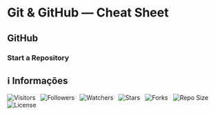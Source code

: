 # Git & GitHub — Cheat Sheet

## GitHub

### Start a Repository

<!-- Título -->
## &#8505; Informações

![Visitors](https://api.visitorbadge.io/api/visitors?path=Devsgeeknerd%2Fpro-git-hub-che-she-pro&label=Visitantes&labelColor=%23700070&labelStyle=none&countColor=%23000fff&style=plastic&color=%23ffffff "Total de Visitante")
&nbsp;
![Followers](https://img.shields.io/github/followers/Devsgeeknerd?style=p&label=Seguidores&labelColor=800080&color=000fff "Total de Seguidores")
&nbsp;
![Watchers](https://img.shields.io/github/watchers/Devsgeeknerd/pro-git-hub-che-she-pro?style=p&label=Observadores&labelColor=800080&color=000fff "Total de Observadores")
&nbsp;
![Stars](https://img.shields.io/github/stars/Devsgeeknerd/pro-git-hub-che-she-pro?style=p&label=Estrelas&labelColor=800080&color=000fff "Total de Estrelas")
&nbsp;
![Forks](https://img.shields.io/github/forks/Devsgeeknerd/pro-git-hub-che-she-pro?style=p&label=Bifurcações&labelColor=800080&color=000fff "Total de Bifurcações")
&nbsp;
![Repo Size](https://img.shields.io/github/repo-size/Devsgeeknerd/pro-git-hub-che-she-pro?style=p&label=Tamanho&labelColor=800080&color=000fff "Tamanho do Repositório")
&nbsp;
![License](https://img.shields.io/github/license/Devsgeeknerd/pro-git-hub-che-she-pro?style=p&label=Licença&labelColor=800080&color=000fff "Licença do Repositório")
